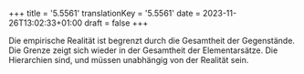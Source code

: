 +++
title = '5.5561'
translationKey = '5.5561'
date = 2023-11-26T13:02:33+01:00
draft = false
+++

Die empirische Realität ist begrenzt durch die Gesamtheit der Gegenstände. Die Grenze zeigt sich wieder in der Gesamtheit der Elementarsätze.
Die Hierarchien sind, und müssen unabhängig von der Realität sein.
